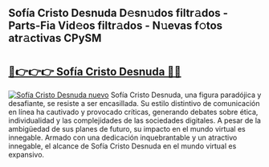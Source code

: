 ## Sofía Cristo Desnuda D𝚎sn𝚞dos filtr𝚊dos - Parts-Fia Vid𝚎os filtr𝚊dos - N𝚞evas f𝚘tos atr𝚊ctivas CPySM

# <h2><a href="http://mb9kdd.tromn.icu/?c=Sof%c3%ada+Cristo+Desnuda">🔗👉👉👉 Sofía Cristo Desnuda 🔗🔗</a></h2>

[![Sofía Cristo Desnuda nuevo](https://i.imgur.com/pEAQMta.gif)](http://mb9kdd.tromn.icu/?c=Sof%c3%ada+Cristo+Desnuda)
Sofía Cristo Desnuda, una figura paradójica y desafiante, se resiste a ser encasillada. Su estilo distintivo de comunicación en línea ha cautivado y provocado críticas, generando debates sobre ética, individualidad y las complejidades de las sociedades digitales. A pesar de la ambigüedad de sus planes de futuro, su impacto en el mundo virtual es innegable. Armado con una dedicación inquebrantable y un atractivo innegable, el alcance de Sofía Cristo Desnuda en el mundo virtual es expansivo.

